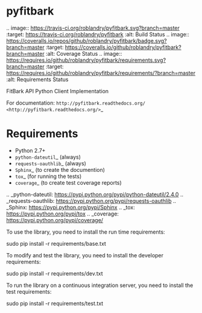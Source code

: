 pyfitbark
==============

.. image:: https://travis-ci.org/roblandry/pyfitbark.svg?branch=master
   :target: https://travis-ci.org/roblandry/pyfitbark
   :alt: Build Status
.. image:: https://coveralls.io/repos/github/roblandry/pyfitbark/badge.svg?branch=master
   :target: https://coveralls.io/github/roblandry/pyfitbark?branch=master
   :alt: Coverage Status
.. image:: https://requires.io/github/roblandry/pyfitbark/requirements.svg?branch=master
   :target: https://requires.io/github/roblandry/pyfitbark/requirements/?branch=master
   :alt: Requirements Status

FitBark API Python Client Implementation

For documentation: `http://pyfitbark.readthedocs.org/ <http://pyfitbark.readthedocs.org/>`_

Requirements
============

* Python 2.7+
* `python-dateutil`_ (always)
* `requests-oauthlib`_ (always)
* `Sphinx`_ (to create the documention)
* `tox`_ (for running the tests)
* `coverage`_ (to create test coverage reports)

.. _python-dateutil: https://pypi.python.org/pypi/python-dateutil/2.4.0
.. _requests-oauthlib: https://pypi.python.org/pypi/requests-oauthlib
.. _Sphinx: https://pypi.python.org/pypi/Sphinx
.. _tox: https://pypi.python.org/pypi/tox
.. _coverage: https://pypi.python.org/pypi/coverage/

To use the library, you need to install the run time requirements:

   sudo pip install -r requirements/base.txt

To modify and test the library, you need to install the developer requirements:

   sudo pip install -r requirements/dev.txt

To run the library on a continuous integration server, you need to install the test requirements:

   sudo pip install -r requirements/test.txt
